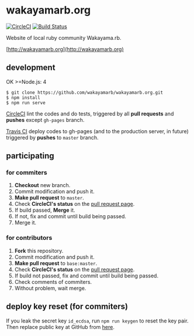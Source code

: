 # wakayamarb.org

[![CircleCI](https://circleci.com/gh/wakayamarb/wakayamarb.org/tree/master.svg?style=shield)](https://circleci.com/gh/wakayamarb/wakayamarb.org) [![Build Status](https://travis-ci.org/wakayamarb/wakayamarb.org.svg?branch=master)](https://travis-ci.org/wakayamarb/wakayamarb.org)

Website of local ruby community Wakayama.rb.

[http://wakayamarb.org](http://wakayamarb.org)

## development
OK >=Node.js: 4

```
$ git clone https://github.com/wakayamarb/wakayamarb.org.git
$ npm install
$ npm run serve
```

[CircleCI](https://circleci.com/gh/wakayamarb/wakayamarb.org/) lint the codes and do tests, triggered by all **pull requests** and **pushes** except `gh-pages` branch.

[Travis CI](ttps://travis-ci.org/wakayamarb/wakayamarb.org) deploy codes to gh-pages (and to the production server, in future) triggered by **pushes** to `master` branch.

## participating

### for commiters

1. **Checkout** new branch.
1. Commit modification and push it.
1. **Make pull request** to `master`.
1. Check **CircleCI's status** on the [pull request page](https://github.com/wakayamarb/wakayamarb.org/pulls).
1. If build passed, **Merge** it.
1. If not, fix and commit until build being passed.
1. Merge it.

### for contributors

1. **Fork** this repository.
1. Commit modification and push it.
1. **Make pull request** to `base:master`.
1. Check **CircleCI's status** on the [pull request page](https://github.com/wakayamarb/wakayamarb.org/pulls).
1. If build not passed, fix and commit until build being passed.
1. Check comments of commiters.
1. Without problem, wait merge.

## deploy key reset (for commiters)

If you leak the secret key `id_ecdsa`, run `npm run keygen` to reset the key pair.
Then replace public key at GitHub from [here](https://github.com/wakayamarb/wakayamarb.org/settings/keys).
